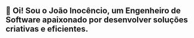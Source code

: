## 🚀 Oi! Sou o João Inocêncio, um Engenheiro de Software apaixonado por desenvolver soluções criativas e eficientes.

